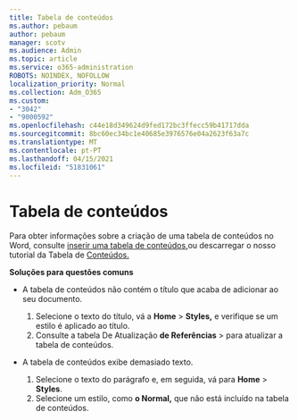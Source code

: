 ```yaml
---
title: Tabela de conteúdos
ms.author: pebaum
author: pebaum
manager: scotv
ms.audience: Admin
ms.topic: article
ms.service: o365-administration
ROBOTS: NOINDEX, NOFOLLOW
localization_priority: Normal
ms.collection: Adm_O365
ms.custom:
- "3042"
- "9000592"
ms.openlocfilehash: c44e18d349624d9fed172bc3ffecc59b41717dda
ms.sourcegitcommit: 8bc60ec34bc1e40685e3976576e04a2623f63a7c
ms.translationtype: MT
ms.contentlocale: pt-PT
ms.lasthandoff: 04/15/2021
ms.locfileid: "51831061"
---
```

# <a name="table-of-contents"></a>Tabela de conteúdos

Para obter informações sobre a criação de uma tabela de conteúdos no Word, consulte [inserir uma tabela de conteúdos,](https://support.office.com/article/882e8564-0edb-435e-84b5-1d8552ccf0c0)ou descarregar o nosso tutorial da Tabela de [Conteúdos.](https://go.microsoft.com/fwlink/?linkid=2065106)

**Soluções para questões comuns**

- A tabela de conteúdos não contém o título que acaba de adicionar ao seu documento.
  1. Selecione o texto do título, vá a **Home**  >  **Styles,** e verifique se um estilo é aplicado ao título.
  2. Consulte a tabela De Atualização **de Referências**  >   para atualizar a tabela de conteúdos.

- A tabela de conteúdos exibe demasiado texto. 
  1. Selecione o texto do parágrafo e, em seguida, vá para **Home**  >  **Styles**.
  2. Selecione um estilo, como **o Normal,** que não está incluído na tabela de conteúdos.